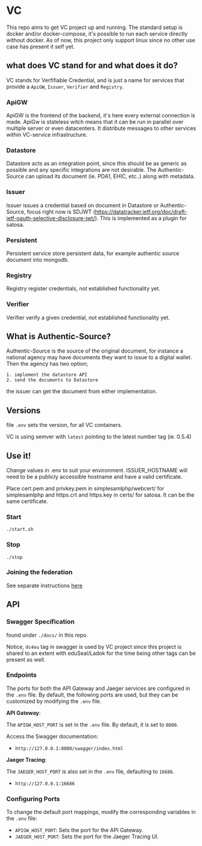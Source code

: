 # VC

This repo aims to get VC project up and running. The standard setup is docker and/or docker-compose, it's possible to run each service directly without docker. As of now, this project only support linux since no other use case has present it self yet. 

## what does VC stand for and what does it do?
VC stands for Verfifiable Credential, and is just a name for services that provide a `ApiGW`, `Issuer`, `Verifier` and `Registry`.


### ApiGW
ApiGW is the frontend of the backend, it's here every external connection is made. ApiGw is stateless witch means that it can be run in parallel over multiple server or even datacenters.
It distribute messages to other services within VC-service infrastructure.

### Datastore
Datastore acts as an integration point, since this should be as generic as possible and any specific integrations are not desirable. The Authentic-Source can upload its document (ie. PDA1, EHIC, etc..) along with metadata. 

### Issuer
Issuer issues a credential based on document in Datastore or Authentic-Source, focus right now is SDJWT (https://datatracker.ietf.org/doc/draft-ietf-oauth-selective-disclosure-jwt/). This is implemented as a plugin for satosa. 

### Persistent
Persistent service store persistent data, for example authentic source document into mongodb.

### Registry
Registry register credentials, not established functionality yet.

### Verifier
Verifier verify a given credential, not established functionality yet.

## What is Authentic-Source?
Authentic-Source is the source of the original document, for instance a national agency may have documents they want to issue to a digital wallet. Then the agency has two option;
    
    1. implement the datastore API
    2. send the documents to Datastore
    
the issuer can get the document from either implementation.

## Versions

file `.env` sets the version, for all VC containers.

VC is using semver with `latest` pointing to the latest number tag (ie. 0.5.4)

## Use it!

Change values in .env to suit your environment. ISSUER_HOSTNAME will need to be a publicly accessible hostname and have a valid certificate. 

Place cert.pem and privkey.pem in simplesamlphp/webcert/ for simplesamlphp
and https.crt and https.key in certs/ for satosa. It can be the same certificate.

### Start
`./start.sh` 

### Stop
`./stop` 

### Joining the federation
See separate instructions [here](Joining%20the%20federation.md)
## API 

### Swagger Specification
found under `./docs/` in this repo.

Notice, `dc4eu` tag in swagger is used by VC project since this project is shared to an extent with eduSeal/Ladok for the time being other tags can be present as well.

### Endpoints

The ports for both the API Gateway and Jaeger services are configured in the `.env` file. By default, the following ports are used, but they can be customized by modifying the `.env` file.

**API Gateway**:

The `APIGW_HOST_PORT` is set in the `.env` file. By default, it is set to `8080`.

Access the Swagger documentation:
- `http://127.0.0.1:8080/swagger/index.html`

**Jaeger Tracing**:

The `JAEGER_HOST_PORT` is also set in the `.env` file, defaulting to `16686`.
- `http://127.0.0.1:16686`

### Configuring Ports

To change the default port mappings, modify the corresponding variables in the `.env` file:
- `APIGW_HOST_PORT`: Sets the port for the API Gateway.
- `JAEGER_HOST_PORT`: Sets the port for the Jaeger Tracing UI.
